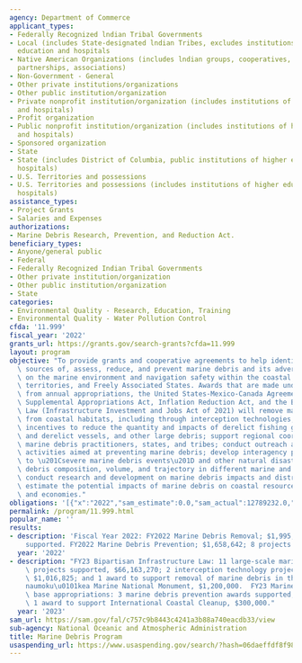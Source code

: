 ```yaml
---
agency: Department of Commerce
applicant_types:
- Federally Recognized lndian Tribal Governments
- Local (includes State-designated lndian Tribes, excludes institutions of higher
  education and hospitals
- Native American Organizations (includes lndian groups, cooperatives, corporations,
  partnerships, associations)
- Non-Government - General
- Other private institutions/organizations
- Other public institution/organization
- Private nonprofit institution/organization (includes institutions of higher education
  and hospitals)
- Profit organization
- Public nonprofit institution/organization (includes institutions of higher education
  and hospitals)
- Sponsored organization
- State
- State (includes District of Columbia, public institutions of higher education and
  hospitals)
- U.S. Territories and possessions
- U.S. Territories and possessions (includes institutions of higher education and
  hospitals)
assistance_types:
- Project Grants
- Salaries and Expenses
authorizations:
- Marine Debris Research, Prevention, and Reduction Act.
beneficiary_types:
- Anyone/general public
- Federal
- Federally Recognized Indian Tribal Governments
- Other private institution/organization
- Other public institution/organization
- State
categories:
- Environmental Quality - Research, Education, Training
- Environmental Quality - Water Pollution Control
cfda: '11.999'
fiscal_year: '2022'
grants_url: https://grants.gov/search-grants?cfda=11.999
layout: program
objective: "To provide grants and cooperative agreements to help identify, determine\
  \ sources of, assess, reduce, and prevent marine debris and its adverse impacts\
  \ on the marine environment and navigation safety within the coastal United States,\
  \ territories, and Freely Associated States. Awards that are made under this program\
  \ from annual appropriations, the United States-Mexico-Canada Agreement (USMCA)\
  \ Supplemental Appropriations Act, Inflation Reduction Act, and the Bipartisan Infrastructure\
  \ Law (Infrastructure Investment and Jobs Act of 2021) will remove marine debris\
  \ from coastal habitats, including through interception technologies; explore non-regulatory\
  \ incentives to reduce the quantity and impacts of derelict fishing gear, abandoned\
  \ and derelict vessels, and other large debris; support regional coordination among\
  \ marine debris practitioners, states, and tribes; conduct outreach and education\
  \ activities aimed at preventing marine debris; develop interagency plans to respond\
  \ to \u201Csevere marine debris events\u201D and other natural disasters; assess\
  \ debris composition, volume, and trajectory in different marine and coastal ecosystems;\
  \ conduct research and development on marine debris impacts and distribution; and\
  \ estimate the potential impacts of marine debris on coastal resources, habitats,\
  \ and economies."
obligations: '[{"x":"2022","sam_estimate":0.0,"sam_actual":12789232.0,"usa_spending_actual":8094706.86},{"x":"2023","sam_estimate":73717246.0,"sam_actual":0.0,"usa_spending_actual":32453548.76},{"x":"2024","sam_estimate":73717244.0,"sam_actual":0.0,"usa_spending_actual":0.0}]'
permalink: /program/11.999.html
popular_name: ''
results:
- description: 'Fiscal Year 2022: FY2022 Marine Debris Removal; $1,995,000; 6 projects
    supported. FY2022 Marine Debris Prevention; $1,658,642; 8 projects supported.'
  year: '2022'
- description: "FY23 Bipartisan Infrastructure Law: 11 large-scale marine debris removal\
    \ projects supported, $66,163,270; 2 interception technology projects supported,\
    \ $1,016,825; and 1 award to support removal of marine debris in the Papah\u0101\
    naumoku\u0101kea Marine National Monument, $1,200,000.  FY23 Marine Debris Program\
    \ base appropriations: 3 marine debris prevention awards supported, $341,605;\
    \ 1 award to support International Coastal Cleanup, $300,000."
  year: '2023'
sam_url: https://sam.gov/fal/c757c9b8443c4241a3b88a740eacdb33/view
sub-agency: National Oceanic and Atmospheric Administration
title: Marine Debris Program
usaspending_url: https://www.usaspending.gov/search/?hash=06daeffdf8f982b09f73758b8c402e8d
---
```

